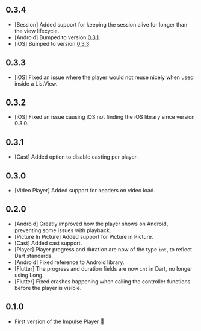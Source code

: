 ## 0.3.4

* [Session] Added support for keeping the session alive for longer than the view lifecycle.
* [Android] Bumped to version [0.3.1](https://github.com/GetImpulse/impulse_player_android/releases/tag/0.3.1).
* [iOS] Bumped to version [0.3.3](https://github.com/GetImpulse/impulse_player_ios/releases/tag/0.3.3).

## 0.3.3

* [iOS] Fixed an issue where the player would not reuse nicely when used inside a ListView.

## 0.3.2

* [iOS] Fixed an issue causing iOS not finding the iOS library since version 0.3.0.

## 0.3.1

* [Cast] Added option to disable casting per player.

## 0.3.0

* [Video Player] Added support for headers on video load.

## 0.2.0

* [Android] Greatly improved how the player shows on Android, preventing some issues with playback.
* [Picture In Picture] Added support for Picture in Picture.
* [Cast] Added cast support.
* [Player] Player progress and duration are now of the type `int`, to reflect Dart standards.
* [Android] Fixed reference to Android library.
* [Flutter] The progress and duration fields are now `int` in Dart, no longer using Long.
* [Flutter] Fixed crashes happening when calling the controller functions before the player is visible.

## 0.1.0

* First version of the Impulse Player 🚀
